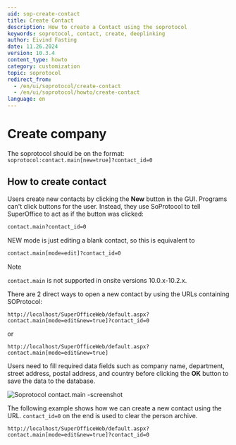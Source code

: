 ```yaml
---
uid: sop-create-contact
title: Create Contact
description: How to create a Contact using the soprotocol
keywords: soprotocol, contact, create, deeplinking
author: Eivind Fasting
date: 11.26.2024
version: 10.3.4
content_type: howto
category: customization
topic: soprotocol
redirect_from: 
  - /en/ui/soprotocol/create-contact
  - /en/ui/soprotocol/howto/create-contact
language: en
---
```


# Create company

The soprotocol should be on the format: ```soprotocol:contact.main[new=true]?contact_id=0```

## How to create contact

Users create new contacts by clicking the **New** button in the GUI. Programs can't click buttons for the user. Instead, they use SoProtocol to tell SuperOffice to act as if the button was clicked:

```html
contact.main?contact_id=0
```

NEW mode is just editing a blank contact, so this is equivalent to

```html
contact.main[mode=edit]?contact_id=0
```

> [!NOTE]
> `contact.main` is not supported in onsite versions 10.0.x-10.2.x.

There are 2 direct ways to open a new contact by using the URLs containing SOProtocol:

```http://localhost/SuperOfficeWeb/default.aspx?contact.main[mode=edit&new=true]?contact_id=0```

or

```http://localhost/SuperOfficeWeb/default.aspx?contact.main[mode=edit&new=true]```

Users need to fill required data fields such as company name, department, street address, postal address, and country before clicking the **OK** button to save the data to the database.

![Soprotocol contact.main -screenshot][img2]

The following example shows how we can create a new contact using the URL. `contact_id=0` on the end is used to clear the person archive.

```http://localhost/SuperOfficeWeb/default.aspx?contact.main[mode=edit&new=true]?contact_id=0```

<!-- Referenced links -->

<!-- Referenced images -->
[img2]: ../../../../media/loc/en/customization/soprotocol-contact-new.png
